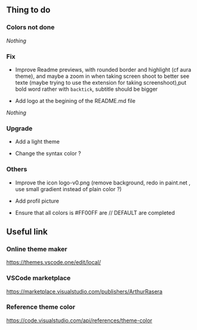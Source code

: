 ## Thing to do

### Colors not done

_Nothing_

### Fix

- Improve Readme previews, with rounded border and highlight (cf aura theme), and maybe a zoom in when taking screen shoot to better see texte (maybe trying to use the extension for taking screenshoot),put bold word rather with `backtick`, subtitle should be bigger

- Add logo at the begining of the README.md file

_Nothing_

### Upgrade

- Add a light theme

- Change the syntax color ?

### Others

- Improve the icon logo-v0.png (remove background, redo in paint.net , use small gradient instead of plain color ?)

- Add profil picture

- Ensure that all colors is #FF00FF are // DEFAULT are completed

## Useful link

### Online theme maker

https://themes.vscode.one/edit/local/

### VSCode marketplace

https://marketplace.visualstudio.com/publishers/ArthurRasera

### Reference theme color

https://code.visualstudio.com/api/references/theme-color
